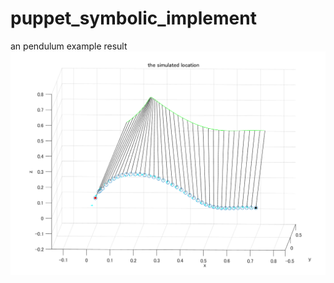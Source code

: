 # puppet_symbolic_implement

an pendulum example result
![experiment result example](https://github.com/AzumiMaekawa/puppet_symbolic_implement/blob/master/images/exp_result_01.png)
